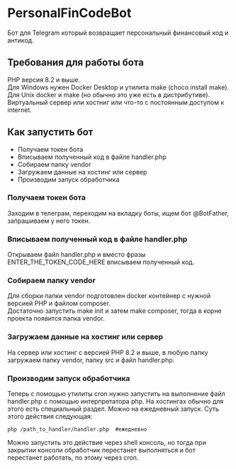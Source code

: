 # PersonalFinCodeBot
Бот для Telegram который возвращает персональный финансовый код и антикод.

## Требования для работы бота
PHP версия 8.2 и выше.  
Для Windows нужен Docker Desktop и утилита make (choco install make).  
Для Unix docker и make (но обычно это уже есть в дистрибутиве).  
Виртуальный сервер или хостниг или что-то с постоянным доступом к internet.

## Как запустить бот
- Получаем токен бота
- Вписываем полученный код в файле handler.php
- Собираем папку vendor
- Загружаем данные на хостинг или сервер
- Производим запуск обработчика

### Получаем токен бота
Заходим в телеграм, переходим на вкладку боты, ищем бот @BotFather, запрашиваем у него токен.

### Вписываем полученный код в файле handler.php
Открываем файл handler.php и вместо фразы ENTER_THE_TOKEN_CODE_HERE вписываем полученный код.

### Собираем папку vendor
Для сборки папки vendor подготовлен docker контейнер с нужной версией PHP и файлом composer.  
Достаточно запустить make init и затем make composer, тогда в корне проекта появится папка vendor.  

### Загружаем данные на хостинг или сервер
На сервер или хостинг с версией PHP 8.2 и выше, в любую папку загружаем папку vendor, папку src и файл handler.php.

### Производим запуск обработчика
Теперь с помощью утилиты cron нужно запустить на выполнение файл handler.php с помощью интерпретатора php. На хостингах обычно для этого есть специальный раздел. Можно на ежедневный запуск. Суть этого действия следующая: 
```shell
php /path_to_handler/handler.php  #ежедневно
```
Можно запустить это действие через shell консоль, но тогда при закрытии консоли обработчик перестанет выполняться и бот перестанет работать, по этому через cron. 